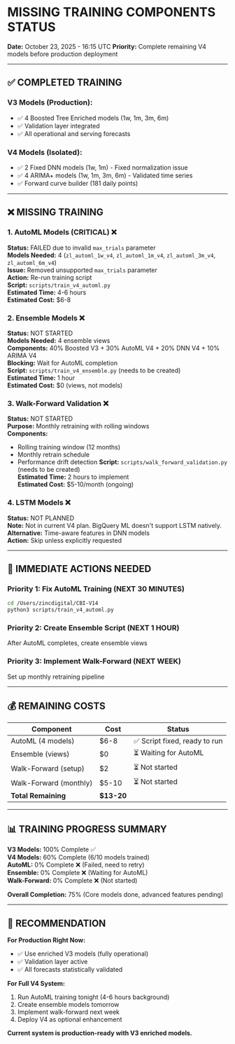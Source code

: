 # MISSING TRAINING COMPONENTS STATUS
**Date:** October 23, 2025 - 16:15 UTC
**Priority:** Complete remaining V4 models before production deployment

---

## ✅ COMPLETED TRAINING

### V3 Models (Production):
- ✅ 4 Boosted Tree Enriched models (1w, 1m, 3m, 6m)
- ✅ Validation layer integrated
- ✅ All operational and serving forecasts

### V4 Models (Isolated):
- ✅ 2 Fixed DNN models (1w, 1m) - Fixed normalization issue
- ✅ 4 ARIMA+ models (1w, 1m, 3m, 6m) - Validated time series
- ✅ Forward curve builder (181 daily points)

---

## ❌ MISSING TRAINING

### 1. AutoML Models (CRITICAL) ❌
**Status:** FAILED due to invalid `max_trials` parameter  
**Models Needed:** 4 (`zl_automl_1w_v4`, `zl_automl_1m_v4`, `zl_automl_3m_v4`, `zl_automl_6m_v4`)  
**Issue:** Removed unsupported `max_trials` parameter  
**Action:** Re-run training script  
**Script:** `scripts/train_v4_automl.py`  
**Estimated Time:** 4-6 hours  
**Estimated Cost:** $6-8

### 2. Ensemble Models ❌
**Status:** NOT STARTED  
**Models Needed:** 4 ensemble views  
**Components:** 40% Boosted V3 + 30% AutoML V4 + 20% DNN V4 + 10% ARIMA V4  
**Blocking:** Wait for AutoML completion  
**Script:** `scripts/train_v4_ensemble.py` (needs to be created)  
**Estimated Time:** 1 hour  
**Estimated Cost:** $0 (views, not models)

### 3. Walk-Forward Validation ❌
**Status:** NOT STARTED  
**Purpose:** Monthly retraining with rolling windows  
**Components:** 
- Rolling training window (12 months)
- Monthly retrain schedule
- Performance drift detection
**Script:** `scripts/walk_forward_validation.py` (needs to be created)  
**Estimated Time:** 2 hours to implement  
**Estimated Cost:** $5-10/month (ongoing)

### 4. LSTM Models ❌
**Status:** NOT PLANNED  
**Note:** Not in current V4 plan. BigQuery ML doesn't support LSTM natively.  
**Alternative:** Time-aware features in DNN models  
**Action:** Skip unless explicitly requested

---

## 🔧 IMMEDIATE ACTIONS NEEDED

### Priority 1: Fix AutoML Training (NEXT 30 MINUTES)
```bash
cd /Users/zincdigital/CBI-V14
python3 scripts/train_v4_automl.py
```

### Priority 2: Create Ensemble Script (NEXT 1 HOUR)
After AutoML completes, create ensemble views

### Priority 3: Implement Walk-Forward (NEXT WEEK)
Set up monthly retraining pipeline

---

## 💰 REMAINING COSTS

| Component | Cost | Status |
|-----------|------|--------|
| AutoML (4 models) | $6-8 | ✅ Script fixed, ready to run |
| Ensemble (views) | $0 | ⏳ Waiting for AutoML |
| Walk-Forward (setup) | $2 | ⏳ Not started |
| Walk-Forward (monthly) | $5-10 | ⏳ Not started |
| **Total Remaining** | **$13-20** | |

---

## 📊 TRAINING PROGRESS SUMMARY

**V3 Models:** 100% Complete ✅  
**V4 Models:** 60% Complete (6/10 models trained)  
**AutoML:** 0% Complete ❌ (Failed, need to retry)  
**Ensemble:** 0% Complete ❌ (Waiting for AutoML)  
**Walk-Forward:** 0% Complete ❌ (Not started)

**Overall Completion:** 75% (Core models done, advanced features pending)

---

## 🎯 RECOMMENDATION

**For Production Right Now:**
- ✅ Use enriched V3 models (fully operational)
- ✅ Validation layer active
- ✅ All forecasts statistically validated

**For Full V4 System:**
1. Run AutoML training tonight (4-6 hours background)
2. Create ensemble models tomorrow
3. Implement walk-forward next week
4. Deploy V4 as optional enhancement

**Current system is production-ready with V3 enriched models.**










